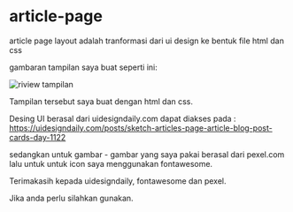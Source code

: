 # article-page
article page layout adalah tranformasi dari ui design ke bentuk file html dan css

gambaran tampilan saya buat seperti ini:

![riview tampilan](https://i.ibb.co/BGv9nMF/screencapture-file-C-Users-iqbalchoironi-Desktop-article-page-index-html-2020-07-06-19-20-58.png)

Tampilan tersebut saya buat dengan html dan css.

Desing UI berasal dari uidesigndaily.com
dapat diakses pada : https://uidesigndaily.com/posts/sketch-articles-page-article-blog-post-cards-day-1122

sedangkan untuk gambar - gambar yang saya pakai berasal dari pexel.com
lalu untuk untuk icon saya menggunakan fontawesome.

Terimakasih kepada uidesigndaily, fontawesome dan pexel.

Jika anda perlu silahkan gunakan.
